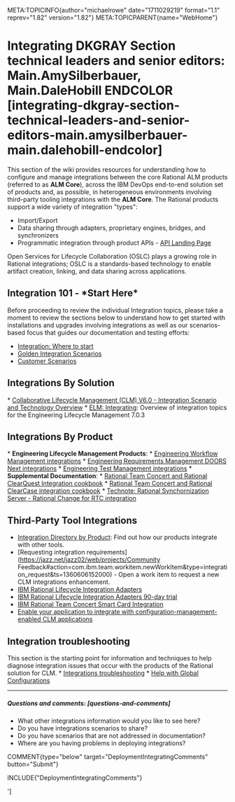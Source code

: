 META:TOPICINFO{author="michaelrowe" date="1711029219" format="1.1"
reprev="1.82" version="1.82"} META:TOPICPARENT{name="WebHome"}

# Integrating DKGRAY Section technical leaders and senior editors: Main.AmySilberbauer, Main.DaleHobill ENDCOLOR [integrating-dkgray-section-technical-leaders-and-senior-editors-main.amysilberbauer-main.dalehobill-endcolor]

This section of the wiki provides resources for understanding how to
configure and manage integrations between the core Rational ALM products
(referred to as **ALM Core**), across the IBM DevOps end-to-end solution
set of products and, as possible, in heterogeneous environments
involving third-party tooling integrations with the **ALM Core**. The
Rational products support a wide variety of integration "types":

-   Import/Export
-   Data sharing through adapters, proprietary engines, bridges, and
    synchronizers
-   Programmatic integration through product APIs - [API Landing
    Page](ELMProductAPILanding)

Open Services for Lifecycle Collaboration (OSLC) plays a growing role in
Rational integrations; OSLC is a standards-based technology to enable
artifact creation, linking, and data sharing across applications.

## Integration 101 - \*Start Here\*

Before proceeding to review the individual Integration topics, please
take a moment to review the sections below to understand how to get
started with installations and upgrades involving integrations as well
as our scenarios-based focus that guides our documentation and testing
efforts:

-   [Integration: Where to start](IntegrationWhereToStart)
-   [Golden Integration Scenarios](IntegrationHighPriorityScenarios)
-   [Customer Scenarios](IntegrationCustomerProvidedScenarios)

## Integrations By Solution

\* [Collaborative Lifecycle Management (CLM) V6.0 - Integration Scenario
and Technology Overview](CollaborativeLifecycleManagementPlus) \* [ELM:
Integrating](https://www.ibm.com/docs/en/engineering-lifecycle-management-suite/lifecycle-management/7.0.3?topic=management-integrating):
Overview of integration topics for the Engineering Lifecycle Management
7.0.3

## Integrations By Product

\* **Engineering Lifecycle Management Products**: \* [Engineering
Workflow Management
integrations](https://www.ibm.com/docs/en/engineering-lifecycle-management-suite/workflow-management/7.0.3?topic=integrating)
\* [Engineering Requirements Management DOORS Next
integrations](https://www.ibm.com/docs/en/engineering-lifecycle-management-suite/doors-next/7.0.3?topic=integrating)
\* [Engineering Test Management
integrations](https://www.ibm.com/docs/en/engineering-lifecycle-management-suite/test-management/7.0.3?topic=integrating)
\* **Supplemental Documentation**: \* [Rational Team Concert and
Rational ClearQuest Integration
cookbook](RationalTeamConcertAndRationalClearQuestIntegrationCookbook)
\* [Rational Team Concert and Rational ClearCase integration
cookbook](RationalTeamConcertAndRationalClearCaseIntegrationCookbook) \*
[Technote: Rational Synchornization Server - Rational Change for RTC
integration](http://www-01.ibm.com/support/docview.wss?uid=swg21671171)

## Third-Party Tool Integrations

-   [Integration Directory by
    Product](https://jazz.net/extend/integrations/): Find out how our
    products integrate with other tools.
-   [Requesting integration
    requirements](https://jazz.net/jazz02/web/projects/Community Feedback#action=com.ibm.team.workitem.newWorkItem&type=integration_request&ts=1360606152000) -
    Open a work item to request a new CLM integrations enhancement.
-   [IBM Rational Lifecycle Integration
    Adapters](http://www-03.ibm.com/software/products/en/ratlia)
-   [IBM Rational Lifecycle Integration Adapters 90-day
    trial](https://jazz.net/downloads/rational-adapters-tasktop-edition)
-   [IBM Rational Team Concert Smart Card
    Integration](IntegratingRTCAndSmartCardSettings)
-    [Enable your application to integrate with
    configuration-management-enabled CLM
    applications](IntegratingWithConfigurationManagementEnabledCLMApplications)

## Integration troubleshooting

This section is the starting point for information and techniques to
help diagnose integration issues that occur with the products of the
Rational solution for CLM. \* [Integrations
troubleshooting](IntegrationsTroubleshooting) \* [Help with Global
Configurations](https://jazz.net/servlet/clm-cm/request-key)

--------------------

##### Questions and comments: [questions-and-comments]

-   What other integrations information would you like to see here?
-   Do you have integrations scenarios to share?
-   Do you have scenarios that are not addressed in documentation?
-   Where are you having problems in deploying integrations?

COMMENT{type="below" target="DeploymentIntegratingComments"
button="Submit"}

INCLUDE{"DeploymentIntegratingComments"}

'\]
